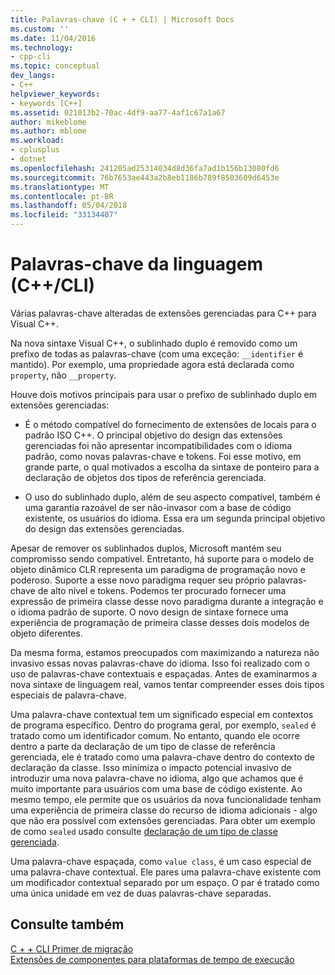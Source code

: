 ```yaml
---
title: Palavras-chave (C + + CLI) | Microsoft Docs
ms.custom: ''
ms.date: 11/04/2016
ms.technology:
- cpp-cli
ms.topic: conceptual
dev_langs:
- C++
helpviewer_keywords:
- keywords [C++]
ms.assetid: 021013b2-70ac-4df9-aa77-4af1c67a1a67
author: mikeblome
ms.author: mblome
ms.workload:
- cplusplus
- dotnet
ms.openlocfilehash: 241205ad25314034d8d36fa7ad1b156b13080fd6
ms.sourcegitcommit: 76b7653ae443a2b8eb1186b789f8503609d6453e
ms.translationtype: MT
ms.contentlocale: pt-BR
ms.lasthandoff: 05/04/2018
ms.locfileid: "33134407"
---
```

# <a name="language-keywords-ccli"></a>Palavras-chave da linguagem (C++/CLI)
Várias palavras-chave alteradas de extensões gerenciadas para C++ para Visual C++.  
  
 Na nova sintaxe Visual C++, o sublinhado duplo é removido como um prefixo de todas as palavras-chave (com uma exceção: `__identifier` é mantido). Por exemplo, uma propriedade agora está declarada como `property`, não `__property`.  
  
 Houve dois motivos principais para usar o prefixo de sublinhado duplo em extensões gerenciadas:  
  
-   É o método compatível do fornecimento de extensões de locais para o padrão ISO C++. O principal objetivo do design das extensões gerenciadas foi não apresentar incompatibilidades com o idioma padrão, como novas palavras-chave e tokens. Foi esse motivo, em grande parte, o qual motivados a escolha da sintaxe de ponteiro para a declaração de objetos dos tipos de referência gerenciada.  
  
-   O uso do sublinhado duplo, além de seu aspecto compatível, também é uma garantia razoável de ser não-invasor com a base de código existente, os usuários do idioma. Essa era um segunda principal objetivo do design das extensões gerenciadas.  
  
 Apesar de remover os sublinhados duplos, Microsoft mantém seu compromisso sendo compatível. Entretanto, há suporte para o modelo de objeto dinâmico CLR representa um paradigma de programação novo e poderoso. Suporte a esse novo paradigma requer seu próprio palavras-chave de alto nível e tokens. Podemos ter procurado fornecer uma expressão de primeira classe desse novo paradigma durante a integração e o idioma padrão de suporte. O novo design de sintaxe fornece uma experiência de programação de primeira classe desses dois modelos de objeto diferentes.  
  
 Da mesma forma, estamos preocupados com maximizando a natureza não invasivo essas novas palavras-chave do idioma. Isso foi realizado com o uso de palavras-chave contextuais e espaçadas. Antes de examinarmos a nova sintaxe de linguagem real, vamos tentar compreender esses dois tipos especiais de palavra-chave.  
  
 Uma palavra-chave contextual tem um significado especial em contextos de programa específico. Dentro do programa geral, por exemplo, `sealed` é tratado como um identificador comum. No entanto, quando ele ocorre dentro a parte da declaração de um tipo de classe de referência gerenciada, ele é tratado como uma palavra-chave dentro do contexto de declaração da classe. Isso minimiza o impacto potencial invasivo de introduzir uma nova palavra-chave no idioma, algo que achamos que é muito importante para usuários com uma base de código existente. Ao mesmo tempo, ele permite que os usuários da nova funcionalidade tenham uma experiência de primeira classe do recurso de idioma adicionais - algo que não era possível com extensões gerenciadas. Para obter um exemplo de como `sealed` usado consulte [declaração de um tipo de classe gerenciada](../dotnet/declaration-of-a-managed-class-type.md).  
  
 Uma palavra-chave espaçada, como `value class`, é um caso especial de uma palavra-chave contextual. Ele pares uma palavra-chave existente com um modificador contextual separado por um espaço. O par é tratado como uma única unidade em vez de duas palavras-chave separadas.  
  
## <a name="see-also"></a>Consulte também  
 [C + + CLI Primer de migração](../dotnet/cpp-cli-migration-primer.md)   
 [Extensões de componentes para plataformas de tempo de execução](../windows/component-extensions-for-runtime-platforms.md)